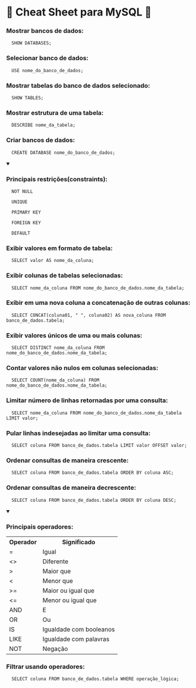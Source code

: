 <h1>🐬 Cheat Sheet para MySQL 🐬</h1>

<h3>Mostrar bancos de dados:</h3>

``` 
  SHOW DATABASES;
```

<h3>Selecionar banco de dados:</h3>

``` 
  USE nome_do_banco_de_dados;
```

<h3>Mostrar tabelas do banco de dados selecionado:</h3>

``` 
  SHOW TABLES;
```

<h3>Mostrar estrutura de uma tabela:</h3>

``` 
  DESCRIBE nome_da_tabela;
```

<h3>Criar bancos de dados:</h3>

``` 
  CREATE DATABASE nome_do_banco_de_dados;
```

<details open>
  <summary>
    <h3>Principais restrições(constraints):</h3>
  </summary>
  
  ```
    NOT NULL
  ```
  ```
    UNIQUE
  ```
  ```
    PRIMARY KEY
  ```
  ```
    FOREIGN KEY
  ```
  ```
    DEFAULT
  ```
</details>

<h3>Exibir valores em formato de tabela:</h3>

``` 
  SELECT valor AS nome_da_coluna;
```

<h3>Exibir colunas de tabelas selecionadas:</h3>

``` 
  SELECT nome_da_coluna FROM nome_do_banco_de_dados.nome_da_tabela;
```

<h3>Exibir em uma nova coluna a concatenação de outras colunas:</h3>

``` 
  SELECT CONCAT(coluna01, " ", coluna02) AS nova_coluna FROM banco_de_dados.tabela;
```

<h3>Exibir valores únicos de uma ou mais colunas:</h3>

``` 
  SELECT DISTINCT nome_da_coluna FROM nome_do_banco_de_dados.nome_da_tabela;
```

<h3>Contar valores não nulos em colunas selecionadas:</h3>

``` 
  SELECT COUNT(nome_da_coluna) FROM nome_do_banco_de_dados.nome_da_tabela;
```

<h3>Limitar número de linhas retornadas por uma consulta:</h3>

``` 
  SELECT nome_da_coluna FROM nome_do_banco_de_dados.nome_da_tabela LIMIT valor;
```

<h3>Pular linhas indesejadas ao limitar uma consulta:</h3>

``` 
  SELECT coluna FROM banco_de_dados.tabela LIMIT valor OFFSET valor;
```

<h3>Ordenar consultas de maneira crescente:</h3>

``` 
  SELECT coluna FROM banco_de_dados.tabela ORDER BY coluna ASC;
```

<h3>Ordenar consultas de maneira decrescente:</h3>

``` 
  SELECT coluna FROM banco_de_dados.tabela ORDER BY coluna DESC;
```

<details open>
  <summary>
    <h3>Principais operadores:</h3>
  </summary>
  
  <table>
    <tr>
      <th>Operador</th>
      <th>Significado</th>
    </tr>
    <tr>
      <td>=</td>
      <td>Igual</td>
    </tr>
    <tr>
      <td><></td>
      <td>Diferente</td>
    </tr>
    <tr>
      <td>></td>
      <td>Maior que</td>
    </tr>
    <tr>
      <td><</td>
      <td>Menor que</td>
    </tr>
    <tr>
      <td>>=</td>
      <td>Maior ou igual que</td>
    </tr>
    <tr>
      <td><=</td>
      <td>Menor ou igual que</td>
    </tr>
    <tr>
      <td>AND</td>
      <td>E</td>
    </tr> 
    <tr>
      <td>OR</td>
      <td>Ou</td>
    </tr>
    <tr>
      <td>IS</td>
      <td>Igualdade com booleanos</td>
    </tr>
    <tr>
      <td>LIKE</td>
      <td>Igualdade com palavras</td>
    </tr>
    <tr>
      <td>NOT</td>
      <td>Negação</td>
    </tr> 
  </table>
</details>

<h3>Filtrar usando operadores:</h3>

``` 
  SELECT coluna FROM banco_de_dados.tabela WHERE operação_lógica;
```
